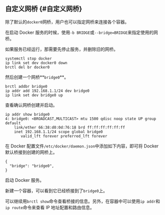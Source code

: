 ## 自定义网桥 {#自定义网桥}

除了默认的`docker0`网桥，用户也可以指定网桥来连接各个容器。

在启动 Docker 服务的时候，使用`-b BRIDGE`或`--bridge=BRIDGE`来指定使用的网桥。

如果服务已经运行，那需要先停止服务，并删除旧的网桥。

```
systemctl stop docker
ip link set dev docker0 down
brctl del br docker0
```

然后创建一个网桥**`bridge0`**。

```
brctl addbr bridge0
ip addr add 192.168.1.1/24 dev bridge0
ip link set dev bridge0 up
```

查看确认网桥创建并启动。

```
ip addr show bridge0
4: bridge0: <BROADCAST,MULTICAST> mtu 1500 qdisc noop state UP group default
    link/ether 66:38:d0:0d:76:18 brd ff:ff:ff:ff:ff:ff
    inet 192.168.1.1/24 scope global bridge0
       valid_lft forever preferred_lft forever
```

在 Docker 配置文件`/etc/docker/daemon.json`中添加如下内容，即可将 Docker 默认桥接到创建的网桥上。

```
{
  "bridge": "bridge0",
}
```

启动 Docker 服务。

新建一个容器，可以看到它已经桥接到了`bridge0`上。

可以继续用`brctl show`命令查看桥接的信息。另外，在容器中可以使用`ip addr`和`ip route`命令来查看 IP 地址配置和路由信息。

